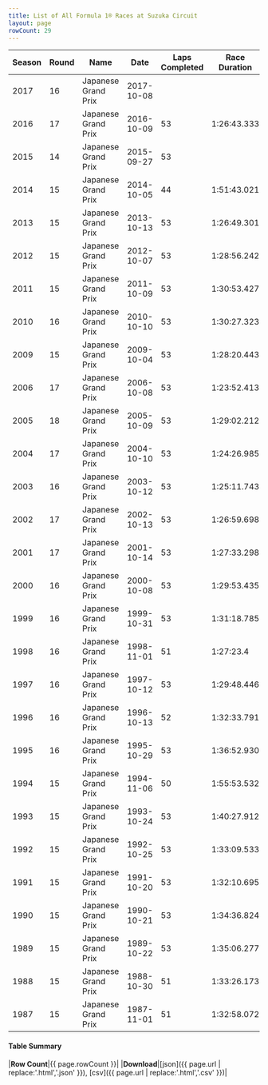 ```yaml
---
title: List of All Formula 1® Races at Suzuka Circuit
layout: page
rowCount: 29
---
```


| Season | Round | Name | Date | Laps Completed | Race Duration | Winning Driver | Winning Constructor |
|--|--|--|--|--|--|--|--|
| 2017 | 16 | Japanese Grand Prix | 2017-10-08 |   |   |   |   |
| 2016 | 17 | Japanese Grand Prix | 2016-10-09 | 53 | 1:26:43.333 | Nico Rosberg 🇩🇪 | Mercedes 🇩🇪 |
| 2015 | 14 | Japanese Grand Prix | 2015-09-27 | 53 |   | Lewis Hamilton 🇬🇧 | Mercedes 🇩🇪 |
| 2014 | 15 | Japanese Grand Prix | 2014-10-05 | 44 | 1:51:43.021 | Lewis Hamilton 🇬🇧 | Mercedes 🇩🇪 |
| 2013 | 15 | Japanese Grand Prix | 2013-10-13 | 53 | 1:26:49.301 | Sebastian Vettel 🇩🇪 | Red Bull 🇦🇹 |
| 2012 | 15 | Japanese Grand Prix | 2012-10-07 | 53 | 1:28:56.242 | Sebastian Vettel 🇩🇪 | Red Bull 🇦🇹 |
| 2011 | 15 | Japanese Grand Prix | 2011-10-09 | 53 | 1:30:53.427 | Jenson Button 🇬🇧 | McLaren 🇬🇧 |
| 2010 | 16 | Japanese Grand Prix | 2010-10-10 | 53 | 1:30:27.323 | Sebastian Vettel 🇩🇪 | Red Bull 🇦🇹 |
| 2009 | 15 | Japanese Grand Prix | 2009-10-04 | 53 | 1:28:20.443 | Sebastian Vettel 🇩🇪 | Red Bull 🇦🇹 |
| 2006 | 17 | Japanese Grand Prix | 2006-10-08 | 53 | 1:23:52.413 | Fernando Alonso 🇪🇸 | Renault 🇫🇷 |
| 2005 | 18 | Japanese Grand Prix | 2005-10-09 | 53 | 1:29:02.212 | Kimi Räikkönen 🇫🇮 | McLaren 🇬🇧 |
| 2004 | 17 | Japanese Grand Prix | 2004-10-10 | 53 | 1:24:26.985 | Michael Schumacher 🇩🇪 | Ferrari 🇮🇹 |
| 2003 | 16 | Japanese Grand Prix | 2003-10-12 | 53 | 1:25:11.743 | Rubens Barrichello 🇧🇷 | Ferrari 🇮🇹 |
| 2002 | 17 | Japanese Grand Prix | 2002-10-13 | 53 | 1:26:59.698 | Michael Schumacher 🇩🇪 | Ferrari 🇮🇹 |
| 2001 | 17 | Japanese Grand Prix | 2001-10-14 | 53 | 1:27:33.298 | Michael Schumacher 🇩🇪 | Ferrari 🇮🇹 |
| 2000 | 16 | Japanese Grand Prix | 2000-10-08 | 53 | 1:29:53.435 | Michael Schumacher 🇩🇪 | Ferrari 🇮🇹 |
| 1999 | 16 | Japanese Grand Prix | 1999-10-31 | 53 | 1:31:18.785 | Mika Häkkinen 🇫🇮 | McLaren 🇬🇧 |
| 1998 | 16 | Japanese Grand Prix | 1998-11-01 | 51 | 1:27:23.4 | Mika Häkkinen 🇫🇮 | McLaren 🇬🇧 |
| 1997 | 16 | Japanese Grand Prix | 1997-10-12 | 53 | 1:29:48.446 | Michael Schumacher 🇩🇪 | Ferrari 🇮🇹 |
| 1996 | 16 | Japanese Grand Prix | 1996-10-13 | 52 | 1:32:33.791 | Damon Hill 🇬🇧 | Williams 🇬🇧 |
| 1995 | 16 | Japanese Grand Prix | 1995-10-29 | 53 | 1:36:52.930 | Michael Schumacher 🇩🇪 | Benetton 🇮🇹 |
| 1994 | 15 | Japanese Grand Prix | 1994-11-06 | 50 | 1:55:53.532 | Damon Hill 🇬🇧 | Williams 🇬🇧 |
| 1993 | 15 | Japanese Grand Prix | 1993-10-24 | 53 | 1:40:27.912 | Ayrton Senna 🇧🇷 | McLaren 🇬🇧 |
| 1992 | 15 | Japanese Grand Prix | 1992-10-25 | 53 | 1:33:09.533 | Riccardo Patrese 🇮🇹 | Williams 🇬🇧 |
| 1991 | 15 | Japanese Grand Prix | 1991-10-20 | 53 | 1:32:10.695 | Gerhard Berger 🇦🇹 | McLaren 🇬🇧 |
| 1990 | 15 | Japanese Grand Prix | 1990-10-21 | 53 | 1:34:36.824 | Nelson Piquet 🇧🇷 | Benetton 🇮🇹 |
| 1989 | 15 | Japanese Grand Prix | 1989-10-22 | 53 | 1:35:06.277 | Alessandro Nannini 🇮🇹 | Benetton 🇮🇹 |
| 1988 | 15 | Japanese Grand Prix | 1988-10-30 | 51 | 1:33:26.173 | Ayrton Senna 🇧🇷 | McLaren 🇬🇧 |
| 1987 | 15 | Japanese Grand Prix | 1987-11-01 | 51 | 1:32:58.072 | Gerhard Berger 🇦🇹 | Ferrari 🇮🇹 |

#### Table Summary

|**Row Count**|{{ page.rowCount }}|
|**Download**|[json]({{ page.url | replace:'.html','.json' }}), [csv]({{ page.url | replace:'.html','.csv' }})|

